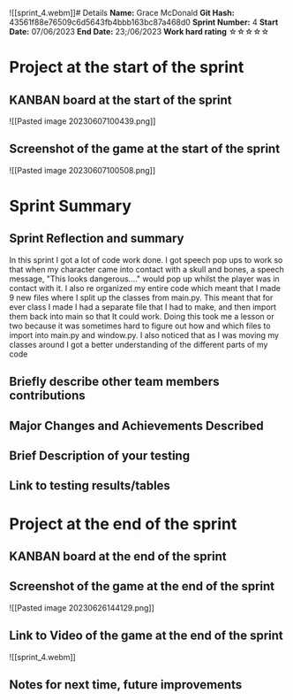 ![[sprint_4.webm]]# Details
**Name:**
Grace McDonald
**Git Hash:**
43561f88e76509c6d5643fb4bbb163bc87a468d0
**Sprint Number:**
4
**Start Date:**
07/06/2023
**End Date:**
23;/06/2023
**Work hard rating**
☆☆☆☆☆

# Project at the start of the sprint
## **KANBAN board at the start of the sprint**
![[Pasted image 20230607100439.png]]

## **Screenshot of the game at the start of the sprint**
![[Pasted image 20230607100508.png]]
# Sprint Summary
## **Sprint Reflection and summary**
In this sprint I got a lot of code work done. I got speech pop ups to work so that when my character came into contact with a skull and bones, a speech message, "This looks dangerous...." would pop up whilst the player was in contact with it. I also re organized my entire code which meant that I made 9 new files where I split up the classes from main.py. This meant that for ever class I made I had a separate file that I had to make, and then import them back into main so that It could work. Doing this took me a lesson or two because it was sometimes hard to figure out how and which files to import into main.py and window.py. I also noticed that as I was moving my classes around I got a better understanding of the different parts of my code
## **Briefly describe other team members contributions**

## **Major Changes and Achievements Described**

## **Brief Description of your testing**

## **Link to testing results/tables**


# Project at the end of the sprint
## **KANBAN board at the end of the sprint**

## **Screenshot of the game at the end of the sprint**
![[Pasted image 20230626144129.png]]

## Link to **Video of the game at the end of the sprint**
![[sprint_4.webm]]

## **Notes for next time, future improvements**